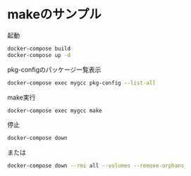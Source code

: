 # makeのサンプル

起動

```bash
docker-compose build
docker-compose up -d
```

pkg-configのパッケージ一覧表示

```bash
docker-compose exec mygcc pkg-config --list-all
```

make実行

```bash
docker-compose exec mygcc make
```



停止

```bash
docker-compose down
```

または

```bash
docker-compose down --rmi all --volumes --remove-orphans
```
